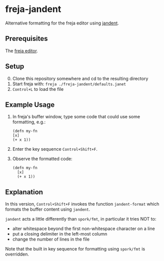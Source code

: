 # freja-jandent

Alternative formatting for the freja editor using
[jandent](https://github.com/sogaiu/jandent).

## Prerequisites

The [freja editor](https://github.com/saikyun/freja).

## Setup

0. Clone this repository somewhere and cd to the resulting directory
1. Start freja with: `freja ./freja-jandent/defaults.janet`
2. `Control+L` to load the file

## Example Usage

1. In freja's buffer window, type some code that could use some
   formatting, e.g.:
    ```
    (defn my-fn
    [x]
    (+ x 1))
    ```

2. Enter the key sequence `Control+Shift+F`.

3. Observe the formatted code:
    ```
    (defn my-fn
      [x]
      (+ x 1))
    ```

## Explanation

In this version, `Control+Shift+F` invokes the function `jandent-format`
which formats the buffer content using `jandent`.

`jandent` acts a little differently than `spork/fmt`, in particular it
tries NOT to:

* alter whitespace beyond the first non-whitespace character on a line
* put a closing delimiter in the left-most column
* change the number of lines in the file

Note that the built in key sequence for formatting using `spork/fmt` is
overridden.
